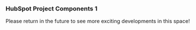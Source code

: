 ### HubSpot Project Components 1

Please return in the future to see more exciting developments in this space!
